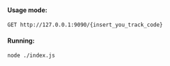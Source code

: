 #### Usage mode:

`GET http://127.0.0.1:9090/{insert_you_track_code}`

#### Running:

`node ./index.js`
